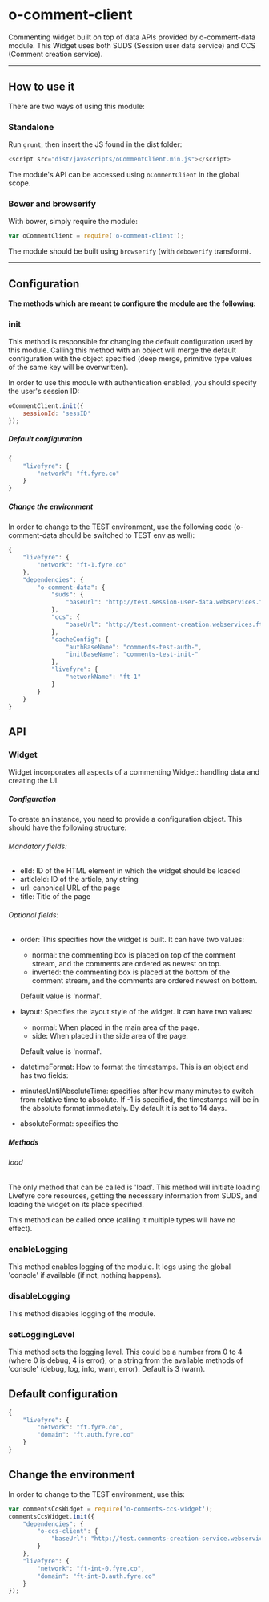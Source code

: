# o-comment-client

Commenting widget built on top of data APIs provided by o-comment-data module. This Widget uses both SUDS (Session user data service) and CCS (Comment creation service).

---

## How to use it
There are two ways of using this module:

### Standalone
Run `grunt`, then insert the JS found in the dist folder:

```javascript
<script src="dist/javascripts/oCommentClient.min.js"></script>
```

The module's API can be accessed using `oCommentClient` in the global scope.

### Bower and browserify
With bower, simply require the module:

```javascript
var oCommentClient = require('o-comment-client');
```

The module should be built using `browserify` (with `debowerify` transform).

---

## Configuration
<strong>The methods which are meant to configure the module are the following:</strong>

### init
This method is responsible for changing the default configuration used by this module. Calling this method with an object will merge the default configuration with the object specified (deep merge, primitive type values of the same key will be overwritten).

In order to use this module with authentication enabled, you should specify the user's session ID:

```javascript
oCommentClient.init({
    sessionId: 'sessID'
});
```

##### Default configuration

```javascript
{
    "livefyre": {
        "network": "ft.fyre.co"
    }
}
```


##### Change the environment
In order to change to the TEST environment, use the following code (o-comment-data should be switched to TEST env as well):

```javascript
{
    "livefyre": {
        "network": "ft-1.fyre.co"
    },
    "dependencies": {
        "o-comment-data": {
            "suds": {
                "baseUrl": "http://test.session-user-data.webservices.ft.com"
            },
            "ccs": {
                "baseUrl": "http://test.comment-creation.webservices.ft.com"
            },
            "cacheConfig": {
                "authBaseName": "comments-test-auth-",
                "initBaseName": "comments-test-init-"
            },
            "livefyre": {
                "networkName": "ft-1"
            }
        }
    }
}
```

## API

### Widget
Widget incorporates all aspects of a commenting Widget: handling data and creating the UI.

##### Configuration
To create an instance, you need to provide a configuration object. This should have the following structure:

###### Mandatory fields:
 - elId: ID of the HTML element in which the widget should be loaded
 - articleId: ID of the article, any string
 - url: canonical URL of the page
 - title: Title of the page
    
###### Optional fields:
 - order: This specifies how the widget is built. It can have two values:
    - normal: the commenting box is placed on top of the comment stream, and the comments are ordered as newest on top.
    - inverted: the commenting box is placed at the bottom of the comment stream, and the comments are ordered newest on bottom.
    
    Default value is 'normal'.
 - layout: Specifies the layout style of the widget. It can have two values:
    - normal: When placed in the main area of the page.
    - side: When placed in the side area of the page.
    
    Default value is 'normal'.
 - datetimeFormat: How to format the timestamps. This is an object and has two fields:
 - minutesUntilAbsoluteTime: specifies after how many minutes to switch from relative time to absolute. If -1 is specified, the timestamps will be in the absolute format immediately. By default it is set to 14 days.
 - absoluteFormat: specifies the 

##### Methods
###### load
The only method that can be called is 'load'. This method will initiate loading Livefyre core resources, getting the necessary information from SUDS, and loading the widget on its place specified.

This method can be called once (calling it multiple types will have no effect).

### enableLogging
This method enables logging of the module. It logs using the global 'console' if available (if not, nothing happens).

### disableLogging
This method disables logging of the module.

### setLoggingLevel
This method sets the logging level. This could be a number from 0 to 4 (where 0 is debug, 4 is error), or a string from the available methods of 'console' (debug, log, info, warn, error).
Default is 3 (warn).

## Default configuration

```javascript
{
    "livefyre": {
        "network": "ft.fyre.co",
        "domain": "ft.auth.fyre.co"
    }
}
```

## Change the environment
In order to change to the TEST environment, use this:

```javascript
var commentsCcsWidget = require('o-comments-ccs-widget');
commentsCcsWidget.init({
    "dependencies": {
        "o-ccs-client": {
            "baseUrl": "http://test.comments-creation-service.webservices.ft.com"
        }
    },
    "livefyre": {
        "network": "ft-int-0.fyre.co",
        "domain": "ft-int-0.auth.fyre.co"
    }
});
```